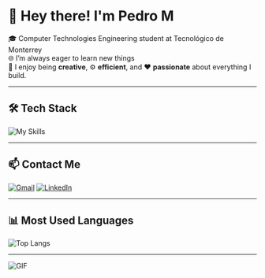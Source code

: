 # 👋 Hey there! I'm Pedro M

🎓 Computer Technologies Engineering student at Tecnológico de Monterrey  
🌐 I’m always eager to learn new things  
🎨 I enjoy being **creative**, ⚙️ **efficient**, and ❤️ **passionate** about everything I build.   

---

## 🛠️ Tech Stack

![My Skills](https://skillicons.dev/icons?i=python,flask,html,css,js,cpp,nodejs,react,mysql,tailwind)

---

## 📫 Contact Me
[![Gmail](https://skillicons.dev/icons?i=gmail)](mailto:pedroenriquemendoz@live.com.mx)
[![LinkedIn](https://skillicons.dev/icons?i=linkedin)](https://www.linkedin.com/in/pedroenriquemendozagarcia/)

---

## 📊 Most Used Languages

![Top Langs](https://github-readme-stats.vercel.app/api/top-langs/?username=ElEmLLi&layout=compact&theme=dark)

---

![GIF](https://media.tenor.com/4glrAdNmrLoAAAAM/angry.gif)
